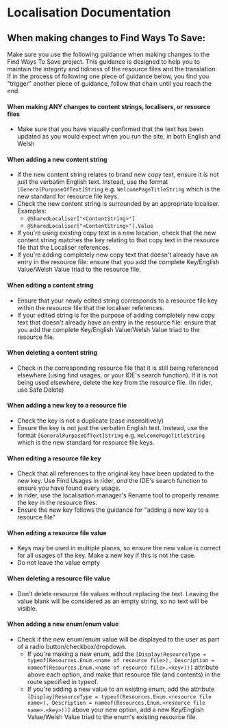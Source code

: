 ﻿# Localisation Documentation

## When making changes to Find Ways To Save:
Make sure you use the following guidance when making changes to the Find Ways To Save project.
This guidance is designed to help you to maintain the integrity and tidiness of the resource files and the translation. <br/>
If in the process of following one piece of guidance below, you find you "trigger" another piece of guidance, follow that chain until you reach the end.

#### When making ANY changes to content strings, localisers, or resource files
* Make sure that you have visually confirmed that the text has been updated as you would expect when you run the site, in both English and Welsh

#### When adding a new content string
* If the new content string relates to brand new copy text, ensure it is not just the verbatim English text. Instead, use the format `[GeneralPurposeOfText]String` e.g. `WelcomePageTitleString` which is the new standard for resource file keys.
* Check the new content string is surrounded by an appropriate localiser. Examples:
  * `@SharedLocaliser["<ContentString>"]`
  * `@SharedLocaliser["<ContentString>"].Value`
* If you're using existing copy text in a new location, check that the new content string matches the key relating to that copy text in the resource file that the Localiser references.
* If you're adding completely new copy text that doesn't already have an entry in the resource file: ensure that you add the complete Key/English Value/Welsh Value triad to the resource file.

#### When editing a content string
* Ensure that your newly edited string corresponds to a resource file key within the resource file that the localiser references.
* If your edited string is for the purpose of adding completely new copy text that doesn't already have an entry in the resource file: ensure that you add the complete Key/English Value/Welsh Value triad to the resource file.

#### When deleting a content string
* Check in the corresponding resource file that it is still being referenced elsewhere (using find usages, or your IDE's search function). If it is not being used elsewhere, delete the key from the resource file. (In rider, use Safe Delete)

#### When adding a new key to a resource file
* Check the key is not a duplicate (case insensitively)
* Ensure the key is not just the verbatim English text. Instead, use the format `[GeneralPurposeOfText]String` e.g. `WelcomePageTitleString` which is the new standard for resource file keys.

#### When editing a resource file key
* Check that all references to the original key have been updated to the new key. Use Find Usages in rider, *and* the IDE's search function to ensure you have found every usage.
* In rider, use the localisation manager's Rename tool to properly rename the key in the resource files.
* Ensure the new key follows the guidance for "adding a new key to a resource file"

#### When editing a resource file value
* Keys may be used in multiple places, so ensure the new value is correct for all usages of the key. Make a new key if this is not the case.
* Do not leave the value empty

#### When deleting a resource file value
* Don't delete resource file values without replacing the text. Leaving the value blank will be considered as an empty string, so no text will be visible.

#### When adding a new enum/enum value
* Check if the new enum/enum value will be displayed to the user as part of a radio button/checkbox/dropdown.
  * If you're making a new enum, add the `[Display(ResourceType = typeof(Resources.Enum.<name of resource file>), Description = nameof(Resources.Enum.<name of resource file>.<key>))]` attribute above each option, and make that resource file (and contents) in the route specified in typeof.
  * If you're adding a new value to an existing enum, add the attribute `[Display(ResourceType = typeof(Resources.Enum.<resource file name>), Description = nameof(Resources.Enum.<resource file name>.<key>))]` above your new option, add a new Key/English Value/Welsh Value triad to the enum's existing resource file.
